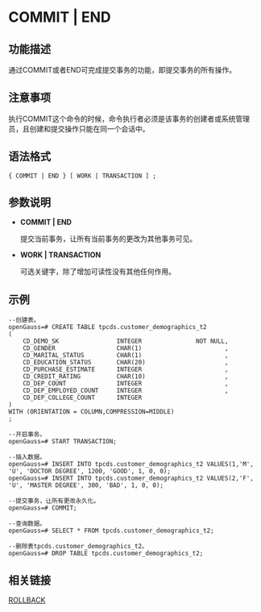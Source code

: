 # COMMIT | END

## 功能描述<a name="zh-cn_topic_0283137519_zh-cn_topic_0237122094_zh-cn_topic_0059779032_sbacb814400404584828c86483f577b12"></a>

通过COMMIT或者END可完成提交事务的功能，即提交事务的所有操作。

## 注意事项<a name="zh-cn_topic_0283137519_zh-cn_topic_0237122094_zh-cn_topic_0059779032_s4f818d02dea3426a8d5d49aa87700b0c"></a>

执行COMMIT这个命令的时候，命令执行者必须是该事务的创建者或系统管理员，且创建和提交操作只能在同一个会话中。

## 语法格式<a name="zh-cn_topic_0283137519_zh-cn_topic_0237122094_zh-cn_topic_0059779032_sdd27e9322013412eab2a6cb5e598b150"></a>

```
{ COMMIT | END } [ WORK | TRANSACTION ] ;
```

## 参数说明<a name="zh-cn_topic_0283137519_zh-cn_topic_0237122094_zh-cn_topic_0059779032_sd6836b044d0a45f3861bf79721a4292b"></a>

-   **COMMIT | END**

    提交当前事务，让所有当前事务的更改为其他事务可见。

-   **WORK | TRANSACTION**

    可选关键字，除了增加可读性没有其他任何作用。


## 示例<a name="zh-cn_topic_0283137519_zh-cn_topic_0237122094_zh-cn_topic_0059779032_s3f09e6158972457085b1ef2184fe2f39"></a>

```
--创建表。
openGauss=# CREATE TABLE tpcds.customer_demographics_t2
(
    CD_DEMO_SK                INTEGER               NOT NULL,
    CD_GENDER                 CHAR(1)                       ,
    CD_MARITAL_STATUS         CHAR(1)                       ,
    CD_EDUCATION_STATUS       CHAR(20)                      ,
    CD_PURCHASE_ESTIMATE      INTEGER                       ,
    CD_CREDIT_RATING          CHAR(10)                      ,
    CD_DEP_COUNT              INTEGER                       ,
    CD_DEP_EMPLOYED_COUNT     INTEGER                       ,
    CD_DEP_COLLEGE_COUNT      INTEGER
)
WITH (ORIENTATION = COLUMN,COMPRESSION=MIDDLE)
;

--开启事务。   
openGauss=# START TRANSACTION;

--插入数据。
openGauss=# INSERT INTO tpcds.customer_demographics_t2 VALUES(1,'M', 'U', 'DOCTOR DEGREE', 1200, 'GOOD', 1, 0, 0);
openGauss=# INSERT INTO tpcds.customer_demographics_t2 VALUES(2,'F', 'U', 'MASTER DEGREE', 300, 'BAD', 1, 0, 0);

--提交事务，让所有更改永久化。
openGauss=# COMMIT;

--查询数据。
openGauss=# SELECT * FROM tpcds.customer_demographics_t2;

--删除表tpcds.customer_demographics_t2。
openGauss=# DROP TABLE tpcds.customer_demographics_t2;
```

## 相关链接<a name="zh-cn_topic_0283137519_zh-cn_topic_0237122094_zh-cn_topic_0059779032_s652dd12556d94ac0a003244758ed74e8"></a>

[ROLLBACK](ROLLBACK.md)

